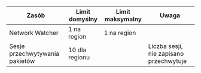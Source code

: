 | Zasób | Limit domyślny | Limit maksymalny | Uwaga |
| --- | --- | --- | --- |
| Network Watcher | 1 na region  | 1 na region | |
| Sesje przechwytywania pakietów |10 dla regionu | |Liczba sesji, nie zapisano przechwytuje |
